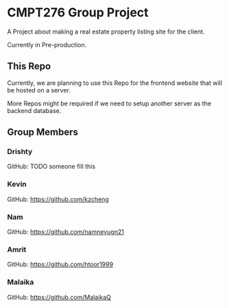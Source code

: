 # CMPT276 Group Project
A Project about making a real estate property listing site for the client.

Currently in Pre-production.


## This Repo
Currently, we are planning to use this Repo for the frontend website that will be hosted on a server.

More Repos might be required if we need to setup another server as the backend database.


## Group Members
### Drishty
GitHub: TODO someone fill this
	
### Kevin
GitHub: https://github.com/kzcheng
 
### Nam
GitHub: https://github.com/namneyugn21
 
### Amrit
GitHub: https://github.com/htoor1999
 
### Malaika
GitHub: https://github.com/MalaikaQ
